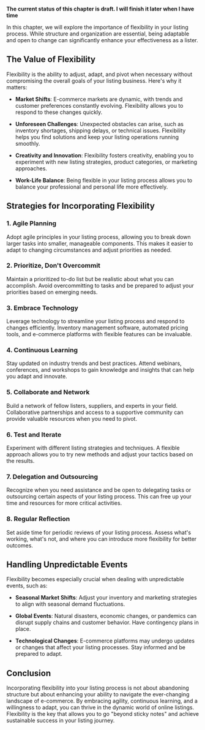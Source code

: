 **The current status of this chapter is draft. I will finish it later when I have time**

In this chapter, we will explore the importance of flexibility in your listing process. While structure and organization are essential, being adaptable and open to change can significantly enhance your effectiveness as a lister.

The Value of Flexibility
------------------------

Flexibility is the ability to adjust, adapt, and pivot when necessary without compromising the overall goals of your listing business. Here's why it matters:

* **Market Shifts**: E-commerce markets are dynamic, with trends and customer preferences constantly evolving. Flexibility allows you to respond to these changes quickly.

* **Unforeseen Challenges**: Unexpected obstacles can arise, such as inventory shortages, shipping delays, or technical issues. Flexibility helps you find solutions and keep your listing operations running smoothly.

* **Creativity and Innovation**: Flexibility fosters creativity, enabling you to experiment with new listing strategies, product categories, or marketing approaches.

* **Work-Life Balance**: Being flexible in your listing process allows you to balance your professional and personal life more effectively.

Strategies for Incorporating Flexibility
----------------------------------------

### 1. Agile Planning

Adopt agile principles in your listing process, allowing you to break down larger tasks into smaller, manageable components. This makes it easier to adapt to changing circumstances and adjust priorities as needed.

### 2. Prioritize, Don't Overcommit

Maintain a prioritized to-do list but be realistic about what you can accomplish. Avoid overcommitting to tasks and be prepared to adjust your priorities based on emerging needs.

### 3. Embrace Technology

Leverage technology to streamline your listing process and respond to changes efficiently. Inventory management software, automated pricing tools, and e-commerce platforms with flexible features can be invaluable.

### 4. Continuous Learning

Stay updated on industry trends and best practices. Attend webinars, conferences, and workshops to gain knowledge and insights that can help you adapt and innovate.

### 5. Collaborate and Network

Build a network of fellow listers, suppliers, and experts in your field. Collaborative partnerships and access to a supportive community can provide valuable resources when you need to pivot.

### 6. Test and Iterate

Experiment with different listing strategies and techniques. A flexible approach allows you to try new methods and adjust your tactics based on the results.

### 7. Delegation and Outsourcing

Recognize when you need assistance and be open to delegating tasks or outsourcing certain aspects of your listing process. This can free up your time and resources for more critical activities.

### 8. Regular Reflection

Set aside time for periodic reviews of your listing process. Assess what's working, what's not, and where you can introduce more flexibility for better outcomes.

Handling Unpredictable Events
-----------------------------

Flexibility becomes especially crucial when dealing with unpredictable events, such as:

* **Seasonal Market Shifts**: Adjust your inventory and marketing strategies to align with seasonal demand fluctuations.

* **Global Events**: Natural disasters, economic changes, or pandemics can disrupt supply chains and customer behavior. Have contingency plans in place.

* **Technological Changes**: E-commerce platforms may undergo updates or changes that affect your listing processes. Stay informed and be prepared to adapt.

Conclusion
----------

Incorporating flexibility into your listing process is not about abandoning structure but about enhancing your ability to navigate the ever-changing landscape of e-commerce. By embracing agility, continuous learning, and a willingness to adapt, you can thrive in the dynamic world of online listings. Flexibility is the key that allows you to go "beyond sticky notes" and achieve sustainable success in your listing journey.
